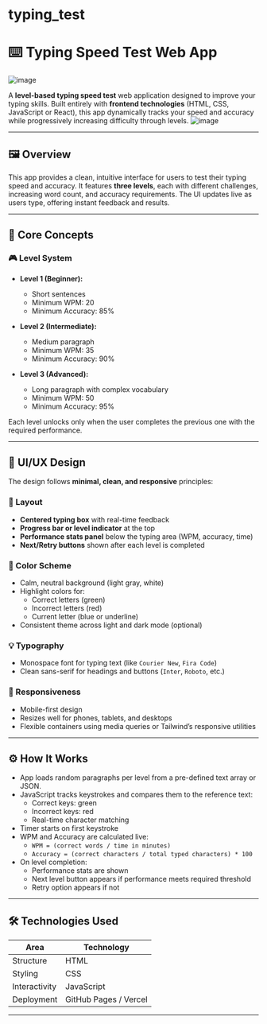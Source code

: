 # typing_test
# ⌨️ Typing Speed Test Web App
![image](https://github.com/user-attachments/assets/43ffba4a-11d3-4d8a-9a11-d01320e41e0f)

A **level-based typing speed test** web application designed to improve your typing skills. Built entirely with **frontend technologies** (HTML, CSS, JavaScript or React), this app dynamically tracks your speed and accuracy while progressively increasing difficulty through levels.
![image](https://github.com/user-attachments/assets/24a1228d-021c-44fa-a1b4-d01490518e90)

---

## 🖼️ Overview

This app provides a clean, intuitive interface for users to test their typing speed and accuracy. It features **three levels**, each with different challenges, increasing word count, and accuracy requirements. The UI updates live as users type, offering instant feedback and results.

---

## 🧠 Core Concepts

### 🎮 Level System

- **Level 1 (Beginner):**
  - Short sentences
  - Minimum WPM: 20
  - Minimum Accuracy: 85%

- **Level 2 (Intermediate):**
  - Medium paragraph
  - Minimum WPM: 35
  - Minimum Accuracy: 90%

- **Level 3 (Advanced):**
  - Long paragraph with complex vocabulary
  - Minimum WPM: 50
  - Minimum Accuracy: 95%

Each level unlocks only when the user completes the previous one with the required performance.

---

## 🎨 UI/UX Design

The design follows **minimal, clean, and responsive** principles:

### 🧱 Layout

- **Centered typing box** with real-time feedback
- **Progress bar or level indicator** at the top
- **Performance stats panel** below the typing area (WPM, accuracy, time)
- **Next/Retry buttons** shown after each level is completed

### 🎨 Color Scheme

- Calm, neutral background (light gray, white)
- Highlight colors for:
  - Correct letters (green)
  - Incorrect letters (red)
  - Current letter (blue or underline)
- Consistent theme across light and dark mode (optional)

### 💡 Typography

- Monospace font for typing text (like `Courier New`, `Fira Code`)
- Clean sans-serif for headings and buttons (`Inter`, `Roboto`, etc.)

### 📱 Responsiveness

- Mobile-first design
- Resizes well for phones, tablets, and desktops
- Flexible containers using media queries or Tailwind’s responsive utilities

---

## ⚙️ How It Works

- App loads random paragraphs per level from a pre-defined text array or JSON.
- JavaScript tracks keystrokes and compares them to the reference text:
  - Correct keys: green
  - Incorrect keys: red
  - Real-time character matching
- Timer starts on first keystroke
- WPM and Accuracy are calculated live:
  - `WPM = (correct words / time in minutes)`
  - `Accuracy = (correct characters / total typed characters) * 100`
- On level completion:
  - Performance stats are shown
  - Next level button appears if performance meets required threshold
  - Retry option appears if not

---
## 🛠️ Technologies Used

| Area        | Technology           |
|-------------|----------------------|
| Structure   | HTML                 |
| Styling     | CSS                  |
| Interactivity | JavaScript         |
| Deployment | GitHub Pages / Vercel |

---






